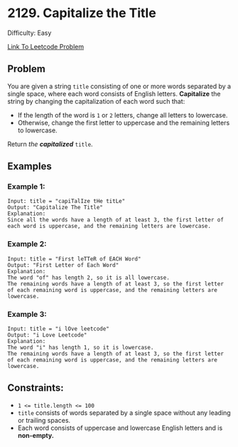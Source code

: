# 2129. Capitalize the Title
Difficulty: Easy

[Link To Leetcode Problem](https://leetcode.com/problems/capitalize-the-title/)

## Problem
You are given a string `title` consisting of one or more words separated by a single space, where each word consists of English letters. **Capitalize** the string by changing the capitalization of each word such that:

- If the length of the word is `1` or `2` letters, change all letters to lowercase.
- Otherwise, change the first letter to uppercase and the remaining letters to lowercase.

Return *the **capitalized*** `title`.

## Examples
### Example 1:
```
Input: title = "capiTalIze tHe titLe"
Output: "Capitalize The Title"
Explanation:
Since all the words have a length of at least 3, the first letter of each word is uppercase, and the remaining letters are lowercase.
```
### Example 2:
```
Input: title = "First leTTeR of EACH Word"
Output: "First Letter of Each Word"
Explanation:
The word "of" has length 2, so it is all lowercase.
The remaining words have a length of at least 3, so the first letter of each remaining word is uppercase, and the remaining letters are lowercase.
```
### Example 3:
```
Input: title = "i lOve leetcode"
Output: "i Love Leetcode"
Explanation:
The word "i" has length 1, so it is lowercase.
The remaining words have a length of at least 3, so the first letter of each remaining word is uppercase, and the remaining letters are lowercase.
```

## Constraints:
- `1 <= title.length <= 100`
- `title` consists of words separated by a single space without any leading or trailing spaces.
- Each word consists of uppercase and lowercase English letters and is **non-empty.**